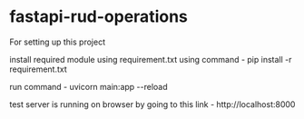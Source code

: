 # fastapi-rud-operations

For setting up this project

install required module using requirement.txt using command - pip install -r requirement.txt

run command - uvicorn main:app --reload 

test server is running on browser by going to this link - http://localhost:8000
